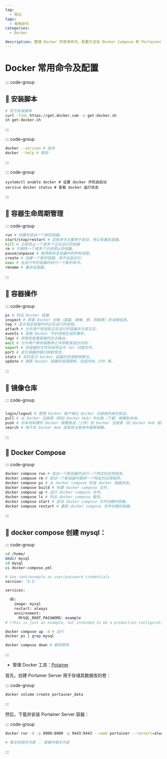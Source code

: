 ```yaml
---
tag:
  - 笔记
tags:
  - 常用命令
categories:
  - Docker

description: 整理 Docker 的常用命令、配置方法及 Docker Compose 和 Portainer 的基础用法，便于日常开发和运维参考。
---
```


# Docker 常用命令及配置

::: code-group

## 🎋 安装脚本

```sh
# 官方安装脚本
curl -fsSL https://get.docker.com -o get-docker.sh
sh get-docker.sh
```

:::

::: code-group

```sh
docker --version # 版本
docker --help # 帮助
```

:::

::: code-group

```sh·
systemctl enable docker # 设置 docker 开机自启动
service docker status # 查看 docker 运行状态
```

:::

## 🎋 容器生命周期管理

::: code-group

```sh
run # 创建并启动一个新的容器。
start/stop/restart # 这些命令主要用于启动、停止和重启容器。
kill # 立即终止一个或多个正在运行的容器
rm # 于删除一个或多个已经停止的容器。
pause/unpause # 暂停和恢复容器中的所有进程。
create # 创建一个新的容器，但不会启动它。
exec # 在运行中的容器内执行一个新的命令。
rename # 重命名容器。
```

:::

## 🎋 容器操作

::: code-group

```sh
ps # 列出 Docker 容器
inspect # 获取 Docker 对象（容器、镜像、卷、网络等）的详细信息。
top # 显示指定容器中的正在运行的进程。
attach # 允许用户附加到正在运行的容器并与其交互。
events # 获取 Docker 守护进程生成的事件。
logs # 获取和查看容器的日志输出。
wait # 允许用户等待容器停止并获取其退出代码。
export # 将容器的文件系统导出为 tar 归档文件。
port # 显示容器的端口映射信息。
stats # 实时显示 Docker 容器的资源使用情况。
update # 更新 Docker 容器的资源限制，包括内存、CPU 等。
```

:::

## 🎋 镜像仓库

::: code-group

```sh

login/logout # 管理 Docker 客户端与 Docker 注册表的身份验证。
pull # 从 Docker 注册表（例如 Docker Hub）中拉取（下载）镜像到本地。
push # 将本地构建的 Docker 镜像推送（上传）到 Docker 注册表（如 Docker Hub 或私有注册表）。
search # 用于在 Docker Hub 或其他注册表中搜索镜像。
```

:::

## 🎋 Docker Compose

::: code-group

```sh
docker compose run # 启动一个新容器并运行一个特定的应用程序。
docker compose rm # 启动一个新容器并删除一个特定的应用程序。
docker compose ps # 从 docker compose 检查 docker 容器状态。
docker compose build # 构建 docker compose 文件。
docker compose up # 运行 docker compose 文件。
docker compose ls # 列出 docker compose 服务。
docker compose start # 启动 docker compose 文件创建的容器。
docker compose restart # 重启 docker compose 文件创建的容器。
```

:::

## 🎋 docker compose 创建 mysql：

::: code-group

```sh
cd /home/
mkdir mysql
cd mysql
vi docker-compose.yml

# Use root/example as user/password credentials
version: '3.1'

services:

  db:
    image: mysql
    restart: always
    environment:
      MYSQL_ROOT_PASSWORD: example
# (this is just an example, not intended to be a production configuration)

docker compose up -d # 运行
docker ps | grep mysql

docker compose down # 删除移除
```

:::

- 管理 Docker 工具：[Potainer](https://docs.portainer.io/start/install-ce/server/docker/linux)

首先，创建 Portainer Server 用于存储其数据库的卷：

::: code-group

```sh
docker volume create portainer_data
```

:::

然后，下载并安装 Portainer Server 容器：

::: code-group

```sh
docker run -d -p 8000:8000 -p 9443:9443 --name portainer --restart=always -v /var/run/docker.sock:/var/run/docker.sock -v portainer_data:/data portainer/portainer-ce:latest

# 宿主机相关内容 ： 容器中相关内容
```

:::

